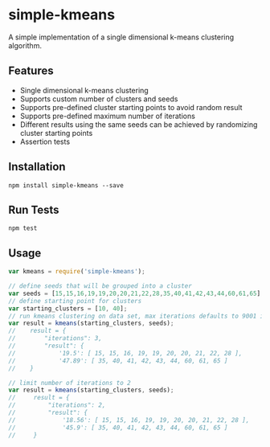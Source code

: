 # simple-kmeans
A simple implementation of a single dimensional k-means clustering algorithm.

## Features
  - Single dimensional k-means clustering
  - Supports custom number of clusters and seeds
  - Supports pre-defined cluster starting points to avoid random result
  - Supports pre-defined maximum number of iterations
  - Different results using the same seeds can be achieved by randomizing cluster starting points
  - Assertion tests

## Installation
`npm install simple-kmeans --save`

## Run Tests
`npm test`

## Usage
```javascript
var kmeans = require('simple-kmeans');

// define seeds that will be grouped into a cluster
var seeds = [15,15,16,19,19,20,20,21,22,28,35,40,41,42,43,44,60,61,65];
// define starting point for clusters
var starting_clusters = [10, 40];
// run kmeans clustering on data set, max iterations defaults to 9001 if not set
var result = kmeans(starting_clusters, seeds);
//    result = {
//        "iterations": 3,
//        "result": {
//            '19.5': [ 15, 15, 16, 19, 19, 20, 20, 21, 22, 28 ],
//            '47.89': [ 35, 40, 41, 42, 43, 44, 60, 61, 65 ]
//    }

// limit number of iterations to 2
var result = kmeans(starting_clusters, seeds);
//     result = {
//         "iterations": 2,
//         "result": {
//             '18.56': [ 15, 15, 16, 19, 19, 20, 20, 21, 22, 28 ],
//             '45.9': [ 35, 40, 41, 42, 43, 44, 60, 61, 65 ]
//     }


```
